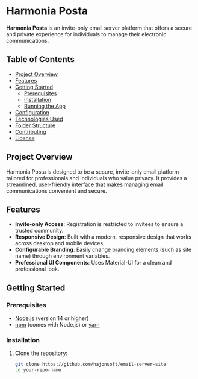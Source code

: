 # Harmonia Posta

**Harmonia Posta** is an invite-only email server platform that offers a secure and private experience for individuals to manage their electronic communications.

## Table of Contents

- [Project Overview](#project-overview)
- [Features](#features)
- [Getting Started](#getting-started)
  - [Prerequisites](#prerequisites)
  - [Installation](#installation)
  - [Running the App](#running-the-app)
- [Configuration](#configuration)
- [Technologies Used](#technologies-used)
- [Folder Structure](#folder-structure)
- [Contributing](#contributing)
- [License](#license)

## Project Overview

Harmonia Posta is designed to be a secure, invite-only email platform tailored for professionals and individuals who value privacy. It provides a streamlined, user-friendly interface that makes managing email communications convenient and secure.

## Features

- **Invite-only Access**: Registration is restricted to invitees to ensure a trusted community.
- **Responsive Design**: Built with a modern, responsive design that works across desktop and mobile devices.
- **Configurable Branding**: Easily change branding elements (such as site name) through environment variables.
- **Professional UI Components**: Uses Material-UI for a clean and professional look.

## Getting Started

### Prerequisites

- [Node.js](https://nodejs.org/) (version 14 or higher)
- [npm](https://www.npmjs.com/) (comes with Node.js) or [yarn](https://yarnpkg.com/)

### Installation

1. Clone the repository:

   ```bash
   git clone https://github.com/hajonsoft/email-server-site
   cd your-repo-name
```

